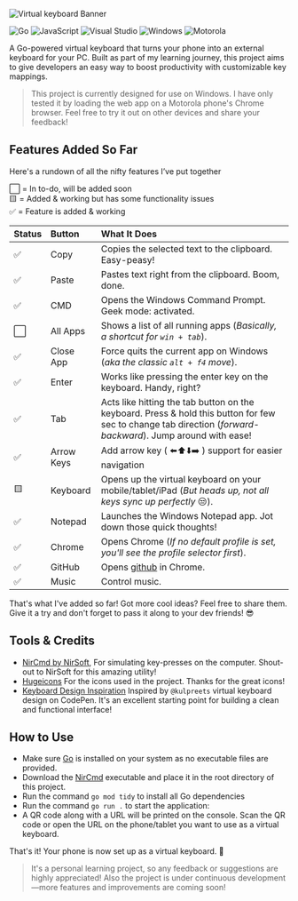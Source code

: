 ![Virtual keyboard Banner](https://repository-images.githubusercontent.com/857397772/c8b19607-44b3-429f-9292-7ad2694a1ea3)

![Go](https://img.shields.io/badge/go-%2300ADD8.svg?style=for-the-badge&logo=go&logoColor=white) ![JavaScript](https://img.shields.io/badge/javascript-%23323330.svg?style=for-the-badge&logo=javascript&logoColor=%23F7DF1E) ![Visual Studio](https://img.shields.io/badge/Visual%20Studio-5C2D91.svg?style=for-the-badge&logo=visual-studio&logoColor=white) 	![Windows](https://img.shields.io/badge/Windows-0078D6?style=for-the-badge&logo=windows&logoColor=white) ![Motorola](https://img.shields.io/badge/Motorola-%23E1140A.svg?style=for-the-badge&logo=motorola&logoColor=white)

A Go-powered virtual keyboard that turns your phone into an external keyboard for your PC. Built as part of my learning journey, this project aims to give developers an easy way to boost productivity with customizable key mappings.

> This project is currently designed for use on Windows. I have only tested it by loading the web app on a Motorola phone's Chrome browser. Feel free to try it out on other devices and share your feedback!

## Features Added So Far
Here's a rundown of all the nifty features I’ve put together

⬜️ = In to-do, will be added soon <br>
🟨 = Added & working but has some functionality issues<br>
✅ = Feature is added & working

|Status| Button | What It Does|
|:--- |:--- |:--- |
| ✅ | Copy | Copies the selected text to the clipboard. Easy-peasy!
| ✅ | Paste | Pastes text right from the clipboard. Boom, done.
| ✅ | CMD  | Opens the Windows Command Prompt. Geek mode: activated.
| ⬜️ | All Apps | Shows a list of all running apps (*Basically, a shortcut for `win + tab`*).
| ✅ | Close App | Force quits the current app on Windows (*aka the classic `alt + f4` move*).
| ✅ | Enter  | Works like pressing the enter key on the keyboard. Handy, right?
| ✅ | Tab | Acts like hitting the tab button on the keyboard. Press & hold this button for few sec to change tab direction (*forward-backward*). Jump around with ease!
| ✅ | Arrow Keys | Add arrow key ( ⬅️⬆️⬇️➡️ ) support for easier navigation
| 🟨 | Keyboard | Opens up the virtual keyboard on your mobile/tablet/iPad (*But heads up, not all keys sync up perfectly* 😒).
| ✅ | Notepad  | Launches the Windows Notepad app. Jot down those quick thoughts!
| ✅ | Chrome  | Opens Chrome (*If no default profile is set, you'll see the profile selector first*).
| ✅ | GitHub  | Opens [github](https://github.com/cttricks) in Chrome.
| ✅ | Music  | Control music.

That's what I've added so far! Got more cool ideas? Feel free to share them. Give it a try and don't forget to pass it along to your dev friends! 😎

## Tools & Credits

- [NirCmd by NirSoft](https://www.nirsoft.net/utils/nircmd.html), For simulating key-presses on the computer. Shout-out to NirSoft for this amazing utility!
- [Hugeicons](https://hugeicons.com/) For the icons used in the project. Thanks for the great icons!
- [Keyboard Design Inspiration](https://codepen.io/kulpreets/pen/MKgqqB) Inspired by `@kulpreets` virtual keyboard design on CodePen. It's an excellent starting point for building a clean and functional interface!

## How to Use
- Make sure [Go](https://go.dev/doc/install) is installed on your system as no executable files are provided.
- Download the [NirCmd](https://www.nirsoft.net/utils/nircmd.html) executable and place it in the root directory of this project.
- Run the command `go mod tidy` to install all Go dependencies
- Run the command `go run .` to start the application:
- A QR code along with a URL will be printed on the console. Scan the QR code or open the URL on the phone/tablet you want to use as a virtual keyboard.

That's it! Your phone is now set up as a virtual keyboard. 🎉

> It's a personal learning project, so any feedback or suggestions are highly appreciated! Also the project is under continuous development—more features and improvements are coming soon!
